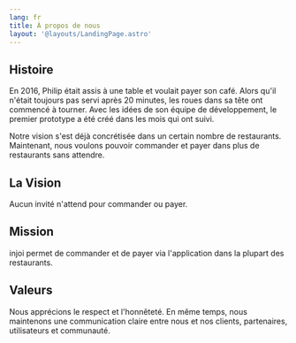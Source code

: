 ```yaml
---
lang: fr
title: À propos de nous
layout: '@layouts/LandingPage.astro'
---
```


## Histoire

En 2016, Philip était assis à une table et voulait payer son café. Alors qu'il n'était toujours pas servi après 20 minutes, les roues dans sa tête ont commencé à tourner. Avec les idées de son équipe de développement, le premier prototype a été créé dans les mois qui ont suivi.

Notre vision s'est déjà concrétisée dans un certain nombre de restaurants. Maintenant, nous voulons pouvoir commander et payer dans plus de restaurants sans attendre.

## La Vision

Aucun invité n'attend pour commander ou payer.

## Mission

injoi permet de commander et de payer via l'application dans la plupart des restaurants.

## Valeurs

Nous apprécions le respect et l'honnêteté. En même temps, nous maintenons une communication claire entre nous et nos clients, partenaires, utilisateurs et communauté.
